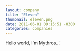 ```yaml
---
layout: company
title: "Eleven"
thumbnail: eleven.png
date: 2011-06-01 09:15:51 -0300
categories: companies
---
```

Hello world, I'm Mythros...'